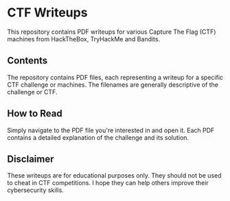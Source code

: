 # CTF Writeups

This repository contains PDF writeups for various Capture The Flag (CTF) machines from HackTheBox, TryHackMe and Bandits.

## Contents

The repository contains PDF files, each representing a writeup for a specific CTF challenge or machines.  The filenames are generally descriptive of the challenge or CTF.

## How to Read

Simply navigate to the PDF file you're interested in and open it.  Each PDF contains a detailed explanation of the challenge and its solution.

## Disclaimer

These writeups are for educational purposes only. They should not be used to cheat in CTF competitions.  I hope they can help others improve their cybersecurity skills.
